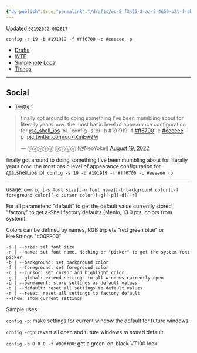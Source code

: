 ```yaml
---
{"dg-publish":true,"permalink":"/drafts/ec-5-f3435-2-aa-5-4656-b21-f-ab-4-e6-ef-2183-c-2/","dgHomeLink":true,"dgPassFrontmatter":false}
---
```


Updated `08192022-002617`

`config -s 19 -b #191919 -f #ff6700 -c #eeeeee -p`

- [Drafts](drafts://open?uuid=CAABBB06-186C-437D-BC30-65844BDBEC2B)
- [WTF](https://davidblue.wtf/drafts/CAABBB06-186C-437D-BC30-65844BDBEC2B.html)
- [Simplenote Local](simplenote://note/0574f021f4924838b5d79f891fbe9622)
- [Things](things:///show?id=KhsXEwyxkhNkd42EsE79HG)

---

## Social

- [Twitter](https://twitter.com/NeoYokel/status/1560489530607763457)

<blockquote class="twitter-tweet"><p lang="en" dir="ltr">finally got around to doing something I&#39;ve been mumbling about for literally years now: the most basic level of appearance configuration for <a href="https://twitter.com/a_Shell_iOS?ref_src=twsrc%5Etfw">@a_shell_ios</a> lol. `config -s 19 -b #191919 -f <a href="https://twitter.com/hashtag/ff6700?src=hash&amp;ref_src=twsrc%5Etfw">#ff6700</a> -c <a href="https://twitter.com/hashtag/eeeeee?src=hash&amp;ref_src=twsrc%5Etfw">#eeeeee</a> -p` <a href="https://t.co/ou7iXmEw9M">pic.twitter.com/ou7iXmEw9M</a></p>&mdash; ⓓⓐⓥⓘⓓ ⓑⓛⓤⓔ (@NeoYokel) <a href="https://twitter.com/NeoYokel/status/1560489530607763457?ref_src=twsrc%5Etfw">August 19, 2022</a></blockquote> <script async src="https://platform.twitter.com/widgets.js" charset="utf-8"></script>

finally got around to doing something I've been mumbling about for literally years now: the most basic level of appearance configuration for @a_shell_ios lol. `config -s 19 -b #191919 -f #ff6700 -c #eeeeee -p`

---

usage: `config [-s font size][-n font name][-b background color][-f foreground color][-c cursor color][-g][-p][-d][-r]`

For all parameters: "default" to get the default value currently stored, "factory" to get a-Shell factory defaults (Menlo, 13.0 pts, colors from system).

Colors can be defined by names, RGB triplets "red green blue" or HexStrings "#00FF00"


```
-s | --size: set font size
-n | --name: set font name. Nothing or "picker" to get the system font picker.
-b | --background: set background color
-f | --foreground: set foreground color
-c | --cursor: set cursor and highlight color
-g | --global: extend settings to all windows currently open
-p | --permanent: store settings as default values
-d | --default: reset all settings to default values
-r | --reset: reset all settings to factory default
--show: show current settings
```


Sample uses:

`config -p`: make settings for current window the default for future windows.

`config -dgp`: revert all open and future windows to stored default.

`config -b 0 0 0 -f #00ff00`: get a green-on-black VT100 look.